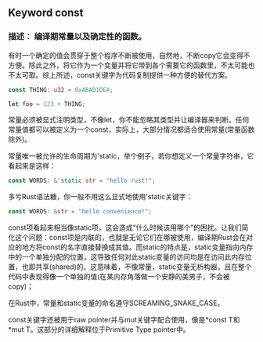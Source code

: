 ## Keyword const

### 描述： 编译期常量以及确定性的函数。

有时一个确定的值会贯穿于整个程序不断被使用，自然地，不断copy它会变得不方便。除此之外，将它作为一个变量并将它带到各个需要它的函数里，不太可能也不太可取。综上所述，const关键字为代码复制提供一种方便的替代方案。

```rust
const THING: u32 = 0xABAD1DEA;

let foo = 123 + THING;
```
常量必须被显式注明类型，不像let，你不能忽略其类型并让编译器来判断。任何常量值都可以被定义为一个const，实际上，大部分情况都适合使用常量(常量函数除外)。

常量唯一被允许的生命周期为'static，举个例子，若你想定义一个常量字符串，它看起来是这样：

```rust
const WORDS: &'static str = "hello rust!";
```

多亏Rust语法糖，你一般不用这么显式地使用'static关键字：

```rust
const WORDS: &str = "hello convenience!";
```

const项看起来相当像static项，这会造成“什么时候该用哪个”的困扰。让我们简化这个问题：const项是内联的，也就是无论它们在哪被使用，编译期Rust会在对应的地方将const的名字直接替换成其值。而static的特点是，static变量指向内存中的一个单独分配的位置，这导致任何对此static变量的访问均是在访问此内存位置，也即共享(shared)的。这意味着，不像常量，static变量无析构器，且在整个代码中表现得像一个单独的值(在某内存角落做一个安静的美男子，不会被copy)；

在Rust中，常量和static变量的命名遵守SCREAMING_SNAKE_CASE。

const关键字还被用于raw pointer并与mut关键字配合使用，像是\*const T和\*mut T。这部分的详细解释位于Primitive Type pointer中。